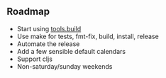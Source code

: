 ## Roadmap

* Start using [tools.build](https://clojure.org/guides/tools_build)
* Use make for tests, fmt-fix, build, install, release
* Automate the release
* Add a few sensible default calendars
* Support cljs
* Non-saturday/sunday weekends
